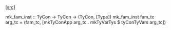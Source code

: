 [[src]](https://github.com/ghc/ghc/tree/master/compiler/vectorise/Vectorise/Generic/PData.hs)

mk_fam_inst :: TyCon -> TyCon -> (TyCon, [Type])
mk_fam_inst fam_tc arg_tc
  = (fam_tc, [mkTyConApp arg_tc . mkTyVarTys $ tyConTyVars arg_tc])
